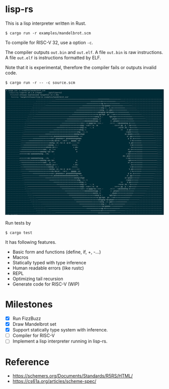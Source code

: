 lisp-rs
=========

This is a lisp interpreter written in Rust.

```shell
$ cargo run -r examples/mandelbrot.scm
```

To compile for RISC-V 32, use a option `-c`. 

The compiler outputs `out.bin` and `out.elf`. 
A file `out.bin` is raw instructions.
A file `out.elf` is instructions formatted by ELF.

Note that it is experimental, therefore the compiler fails or outputs invalid code.

```shell
$ cargo run -r -- -c source.scm
```

![mandelbrot](./examples/mandelbrot.png)

Run tests by

```
$ cargo test
```

It has following features.

- Basic form and functions (define, if, +, -...)
- Macros
- Statically typed with type inference
- Human readable errors (like rustc)
- REPL
- Optimizing tail recursion
- Generate code for RISC-V (WIP)

# Milestones

- [x] Run FizzBuzz
- [x] Draw Mandelbrot set
- [x] Support statically type system with inference.
- [ ] Compiler for RISC-V
- [ ] Implement a lisp interpreter running in lisp-rs.

# Reference

* https://schemers.org/Documents/Standards/R5RS/HTML/
* https://cs61a.org/articles/scheme-spec/
